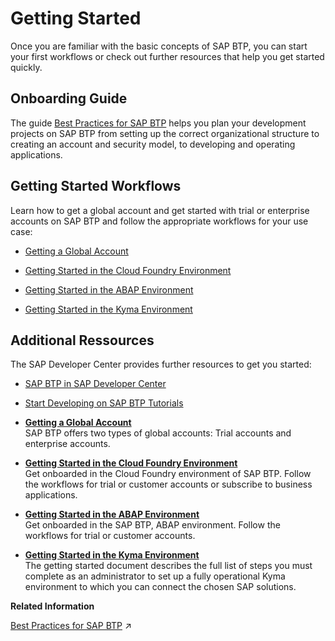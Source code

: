 <!-- loio144e1733d0d64d58a7176e817fa6aeb3 -->

# Getting Started

Once you are familiar with the basic concepts of SAP BTP, you can start your first workflows or check out further resources that help you get started quickly.



<a name="loio144e1733d0d64d58a7176e817fa6aeb3__section_o1n_3rw_slb"/>

## Onboarding Guide

The guide [Best Practices for SAP BTP](https://help.sap.com/viewer/df50977d8bfa4c9a8a063ddb37113c43/Cloud/en-US) helps you plan your development projects on SAP BTP from setting up the correct organizational structure to creating an account and security model, to developing and operating applications.



<a name="loio144e1733d0d64d58a7176e817fa6aeb3__section_imd_crw_slb"/>

## Getting Started Workflows

Learn how to get a global account and get started with trial or enterprise accounts on SAP BTP and follow the appropriate workflows for your use case:

-   [Getting a Global Account](Getting_a_Global_Account_d61c281.md#loiod61c2819034b48e68145c45c36acba6e)

-   [Getting Started in the Cloud Foundry Environment](Getting_Started_in_the_Cloud_Foundry_Environment_b328cc8.md)

-   [Getting Started in the ABAP Environment](Getting_Started_in_the_ABAP_Environment_2ffdd24.md)

-   [Getting Started in the Kyma Environment](Getting_Started_in_the_Kyma_Environment_d1abd18.md)




<a name="loio144e1733d0d64d58a7176e817fa6aeb3__section_r2t_2rw_slb"/>

## Additional Ressources

The SAP Developer Center provides further resources to get you started:

-   [SAP BTP in SAP Developer Center](https://developers.sap.com/topics/cloud-platform.html)

-   [Start Developing on SAP BTP Tutorials](https://developers.sap.com/mission.scp-1-start-developing.html)


-   **[Getting a Global Account](Getting_a_Global_Account_d61c281.md#loiod61c2819034b48e68145c45c36acba6e "SAP BTP offers two types of
		global accounts: Trial accounts and enterprise accounts.")**  
SAP BTP offers two types of global accounts: Trial accounts and enterprise accounts.
-   **[Getting Started in the Cloud Foundry Environment](Getting_Started_in_the_Cloud_Foundry_Environment_b328cc8.md "Get onboarded in the Cloud
                                Foundry environment of SAP BTP. Follow the workflows for trial or customer accounts or subscribe to
		business applications. ")**  
Get onboarded in the Cloud Foundry environment of SAP BTP. Follow the workflows for trial or customer accounts or subscribe to business applications.
-   **[Getting Started in the ABAP Environment](Getting_Started_in_the_ABAP_Environment_2ffdd24.md "Get onboarded in the SAP BTP, ABAP
                                    environment. Follow the
		workflows for trial or customer accounts.")**  
Get onboarded in the SAP BTP, ABAP environment. Follow the workflows for trial or customer accounts.
-   **[Getting Started in the Kyma Environment](Getting_Started_in_the_Kyma_Environment_d1abd18.md "The getting started document describes the full list of steps you must complete as an
		administrator to set up a fully operational Kyma environment to which you can connect the
		chosen SAP solutions.")**  
The getting started document describes the full list of steps you must complete as an administrator to set up a fully operational Kyma environment to which you can connect the chosen SAP solutions.

**Related Information**  


[Best Practices for SAP BTP](https://help.sap.com/viewer/df50977d8bfa4c9a8a063ddb37113c43/Cloud/en-US/9f2bb927464e4d1ba3d13b2d79ca9bd1.html "This document helps you plan and set up your landscape and your lifecycle management for running applications on SAP Business Technology Platform (SAP BTP). It contains best practices and recommendations for planning development projects – from setting up the correct organizational structure to creating an account and security model, to developing and operating applications.") :arrow_upper_right:

